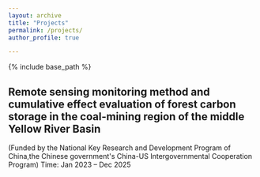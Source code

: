 ```yaml
---
layout: archive
title: "Projects"
permalink: /projects/
author_profile: true

---
```


{% include base_path %}

## Remote sensing monitoring method and cumulative effect evaluation of forest carbon storage in the coal-mining region of the middle Yellow River Basin
(Funded by the National Key Research and Development Program of China,the Chinese government's China-US Intergovernmental Cooperation Program)   Time: Jan 2023 – Dec 2025  

